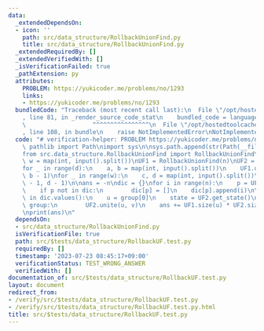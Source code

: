 ```yaml
---
data:
  _extendedDependsOn:
  - icon: ''
    path: src/data_structure/RollbackUnionFind.py
    title: src/data_structure/RollbackUnionFind.py
  _extendedRequiredBy: []
  _extendedVerifiedWith: []
  _isVerificationFailed: true
  _pathExtension: py
  attributes:
    PROBLEM: https://yukicoder.me/problems/no/1293
    links:
    - https://yukicoder.me/problems/no/1293
  bundledCode: "Traceback (most recent call last):\n  File \"/opt/hostedtoolcache/Python/3.11.4/x64/lib/python3.11/site-packages/onlinejudge_verify/documentation/build.py\"\
    , line 81, in _render_source_code_stat\n    bundled_code = language.bundle(\n\
    \                   ^^^^^^^^^^^^^^^^\n  File \"/opt/hostedtoolcache/Python/3.11.4/x64/lib/python3.11/site-packages/onlinejudge_verify/languages/python.py\"\
    , line 108, in bundle\n    raise NotImplementedError\nNotImplementedError\n"
  code: "# verification-helper: PROBLEM https://yukicoder.me/problems/no/1293\nfrom\
    \ pathlib import Path\nimport sys\n\nsys.path.append(str(Path(__file__).resolve().parent.parent.parent.parent))\n\
    from src.data_structure.RollbackUnionFind import RollbackUnionFind\n\n\nn, d,\
    \ w = map(int, input().split())\nUF1 = RollbackUnionFind(n)\nUF2 = RollbackUnionFind(n)\n\
    for _ in range(d):\n    a, b = map(int, input().split())\n    UF1.unite(a - 1,\
    \ b - 1)\nfor _ in range(w):\n    c, d = map(int, input().split())\n    UF2.unite(c\
    \ - 1, d - 1)\n\nans = -n\ndic = {}\nfor i in range(n):\n    p = UF1.find(i)\n\
    \    if p not in dic:\n        dic[p] = []\n    dic[p].append(i)\n\nfor group\
    \ in dic.values():\n    u = group[0]\n    state = UF2.get_state()\n    for v in\
    \ group:\n        UF2.unite(u, v)\n    ans += UF1.size(u) * UF2.size(u)\n    UF2.rollback(state)\n\
    \nprint(ans)\n"
  dependsOn:
  - src/data_structure/RollbackUnionFind.py
  isVerificationFile: true
  path: src/$tests/data_structure/RollbackUF.test.py
  requiredBy: []
  timestamp: '2023-07-23 08:45:17+09:00'
  verificationStatus: TEST_WRONG_ANSWER
  verifiedWith: []
documentation_of: src/$tests/data_structure/RollbackUF.test.py
layout: document
redirect_from:
- /verify/src/$tests/data_structure/RollbackUF.test.py
- /verify/src/$tests/data_structure/RollbackUF.test.py.html
title: src/$tests/data_structure/RollbackUF.test.py
---
```

